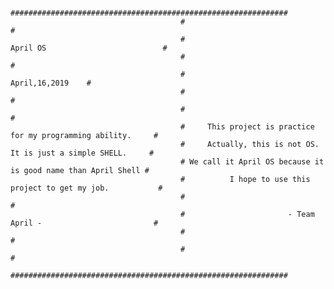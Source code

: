                                            ##############################################################
                                          #                                                              #
                                          #                            April OS                          #
                                          #                                                              #  
                                          #                                             April,16,2019    # 
                                          #                                                              #
                                          #                                                              #  
                                          #     This project is practice for my programming ability.     #
                                          #     Actually, this is not OS. It is just a simple SHELL.     #
                                          # We call it April OS because it is good name than April Shell #  
                                          #          I hope to use this project to get my job.           #
                                          #                                                              #
                                          #                       - Team April -                         #
                                          #                                                              #
                                          #                                                              #
                                           ##############################################################
